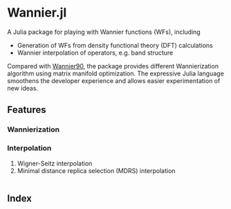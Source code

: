 # Wannier.jl

A Julia package for playing with Wannier functions (WFs), including

- Generation of WFs from density functional theory (DFT) calculations
- Wannier interpolation of operators, e.g. band structure

Compared with [Wannier90](http://www.wannier.org/), the package provides different Wannierization algorithm using matrix manifold optimization. The expressive Julia language smoothens the developer experience and allows easier experimentation of new ideas.

## Features

### Wannierization

### Interpolation

1. Wigner-Seitz interpolation
2. Minimal distance replica selection (MDRS) interpolation

```@contents
```

## Index

```@index
```
